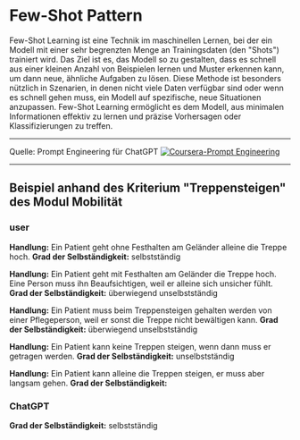 # Few-Shot Pattern

Few-Shot Learning ist eine Technik im maschinellen Lernen, bei der ein Modell mit einer sehr begrenzten Menge an Trainingsdaten (den "Shots") trainiert wird. Das Ziel ist es, das Modell so zu gestalten, dass es schnell aus einer kleinen Anzahl von Beispielen lernen und Muster erkennen kann, um dann neue, ähnliche Aufgaben zu lösen. Diese Methode ist besonders nützlich in Szenarien, in denen nicht viele Daten verfügbar sind oder wenn es schnell gehen muss, ein Modell auf spezifische, neue Situationen anzupassen. Few-Shot Learning ermöglicht es dem Modell, aus minimalen Informationen effektiv zu lernen und präzise Vorhersagen oder Klassifizierungen zu treffen.

---

Quelle: Prompt Engineering für ChatGPT [![Coursera-Prompt Engineering](https://img.shields.io/badge/Coursera-Prompt%20Engineering-0078D4)](https://www.coursera.org/learn/prompt-engineering/home/info)

---

## Beispiel anhand des Kriterium "Treppensteigen" des Modul Mobilität

### user

**Handlung:** Ein Patient geht ohne Festhalten am Geländer alleine die Treppe hoch.
**Grad der Selbständigkeit:** selbstständig

**Handlung:** Ein Patient geht mit Festhalten am Geländer die Treppe hoch. Eine Person muss ihn Beaufsichtigen, weil er alleine sich unsicher fühlt.
**Grad der Selbständigkeit:** überwiegend unselbstständig

**Handlung:** Ein Patient muss beim Treppensteigen gehalten werden von einer Pflegeperson, weil er sonst die Treppe nicht bewältigen kann.
**Grad der Selbständigkeit:** überwiegend unselbstständig

**Handlung:** Ein Patient kann keine Treppen steigen, wenn dann muss er getragen werden.
**Grad der Selbständigkeit:** unselbstständig

**Handlung:** Ein Patient kann alleine die Treppen steigen, er muss aber langsam gehen.
**Grad der Selbständigkeit:**

### ChatGPT

**Grad der Selbständigkeit:** selbstständig
